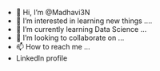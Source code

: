 - 👋 Hi, I’m @Madhavi3N
- 👀 I’m interested in learning new things ....
- 🌱 I’m currently learning Data Science ...
- 💞️ I’m looking to collaborate on ...
- 📫 How to reach me ...
-  LinkedIn profile 

<!---
Madhavi3N/Madhavi3N is a ✨ special ✨ repository because its `README.md` (this file) appears on your GitHub profile.
You can click the Preview link to take a look at your changes.
--->

